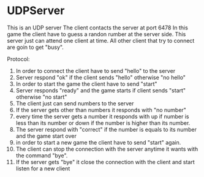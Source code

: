 # UDPServer
This is an UDP server
The client contacts the server at port 6478
In this game the client have to guess a randon rumber at the server side.
This server just can attend one client at time. All other client that try to connect are goin to get "busy". 

Protocol:
1. In order to connect the client have to send "hello" to the server
2. Server respond "ok" if the client sends "hello" otherwise "no hello"
3. In order to start the game the client have to send "start"
4. Server responds "ready" and the game starts if client sends "start" otherwise "no start"
5. The client just can send numbers to the server
6. If the server gets other than numbers it responds with "no number"
7. every time the server gets a number it responds with up if number is less than its number or down if the number is higher than its number.
8. The server respond with "correct" if the number is equals to its number and the game start over
9. in order to start a new game the client have to send "start" again.
10. The client can stop the connection with the server anytime it wants with the command "bye".
11. If the server gets "bye" it close the connection with the client and start listen for a new client
